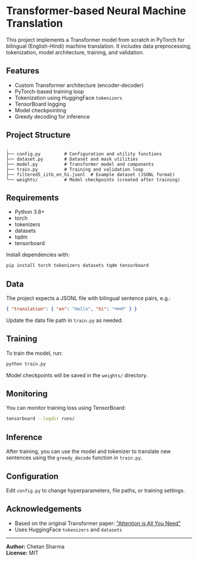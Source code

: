 # Transformer-based Neural Machine Translation

This project implements a Transformer model from scratch in PyTorch for bilingual (English-Hindi) machine translation. It includes data preprocessing, tokenization, model architecture, training, and validation.

## Features

- Custom Transformer architecture (encoder-decoder)
- PyTorch-based training loop
- Tokenization using HuggingFace `tokenizers`
- TensorBoard logging
- Model checkpointing
- Greedy decoding for inference

## Project Structure

```
.
├── config.py         # Configuration and utility functions
├── dataset.py        # Dataset and mask utilities
├── model.py          # Transformer model and components
├── train.py          # Training and validation loop
├── filtered5_iitb_en_hi.jsonl  # Example dataset (JSONL format)
└── weights/          # Model checkpoints (created after training)
```

## Requirements

- Python 3.8+
- torch
- tokenizers
- datasets
- tqdm
- tensorboard

Install dependencies with:

```bash
pip install torch tokenizers datasets tqdm tensorboard
```

## Data

The project expects a JSONL file with bilingual sentence pairs, e.g.:

```json
{ "translation": { "en": "Hello", "hi": "नमस्ते" } }
```

Update the data file path in `train.py` as needed.

## Training

To train the model, run:

```bash
python train.py
```

Model checkpoints will be saved in the `weights/` directory.

## Monitoring

You can monitor training loss using TensorBoard:

```bash
tensorboard --logdir runs/
```

## Inference

After training, you can use the model and tokenizer to translate new sentences using the `greedy_decode` function in `train.py`.

## Configuration

Edit `config.py` to change hyperparameters, file paths, or training settings.

## Acknowledgements

- Based on the original Transformer paper: ["Attention is All You Need"](https://proceedings.neurips.cc/paper_files/paper/2017/file/3f5ee243547dee91fbd053c1c4a845aa-Paper.pdf)
- Uses HuggingFace `tokenizers` and `datasets`

---

**Author:** Chetan Sharma  
**License:** MIT
